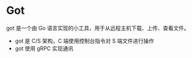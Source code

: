 # Got

got 是一个由 Go 语言实现的小工具，用于从远程主机下载、上传、查看文件。
* got 是 C/S 架构，C 端使用控制台指令对 S 端文件进行操作
* got 使用 gRPC 实现通讯